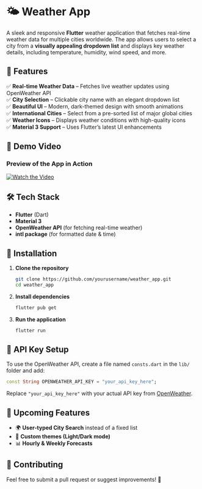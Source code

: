 # 🌤️ Weather App  

A sleek and responsive **Flutter** weather application that fetches real-time weather data for multiple cities worldwide. The app allows users to select a city from a **visually appealing dropdown list** and displays key weather details, including temperature, humidity, wind speed, and more.  

## 🚀 Features  
✅ **Real-time Weather Data** – Fetches live weather updates using OpenWeather API  
✅ **City Selection** – Clickable city name with an elegant dropdown list  
✅ **Beautiful UI** – Modern, dark-themed design with smooth animations  
✅ **International Cities** – Select from a pre-sorted list of major global cities  
✅ **Weather Icons** – Displays weather conditions with high-quality icons  
✅ **Material 3 Support** – Uses Flutter’s latest UI enhancements  

## 🎥 Demo Video  
### Preview of the App in Action  
[![Watch the Video](https://img.youtube.com/vi/your_video_id/0.jpg)](https://github.com/user-attachments/assets/54764a07-b5b4-4dea-9986-22fe16257361)

## 🛠️ Tech Stack  
- **Flutter** (Dart)  
- **Material 3**  
- **OpenWeather API** (for fetching real-time weather)  
- **intl package** (for formatted date & time)  

## 🔧 Installation  
1. **Clone the repository**  
   ```bash
   git clone https://github.com/yourusername/weather_app.git
   cd weather_app
   ```  
2. **Install dependencies**  
   ```bash
   flutter pub get
   ```  
3. **Run the application**  
   ```bash
   flutter run
   ```  

## 🔑 API Key Setup  
To use the OpenWeather API, create a file named `consts.dart` in the `lib/` folder and add:  
```dart
const String OPENWEATHER_API_KEY = "your_api_key_here";
```  
Replace `"your_api_key_here"` with your actual API key from [OpenWeather](https://openweathermap.org/api).  

## 📌 Upcoming Features  
- 🌍 **User-typed City Search** instead of a fixed list  
- 🎨 **Custom themes (Light/Dark mode)**  
- 📊 **Hourly & Weekly Forecasts**  

## 🤝 Contributing  
Feel free to submit a pull request or suggest improvements! 🚀  
